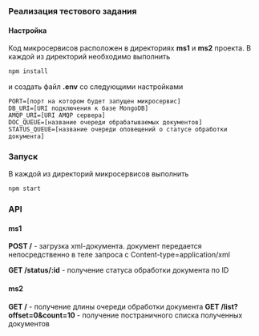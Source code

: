 ### Реализация тестового задания

#### Настройка

Код микросервисов расположен в директориях **ms1** и **ms2** проекта.
В каждой из директорий необходимо выполнить

```sh
npm install
```

и создать файл **.env** со следующими настройками

```
PORT=[порт на котором будет запущен микросервис]
DB_URI=[URI подключения к базе MongoDB]
AMQP_URI=[URI AMQP сервера]
DOC_QUEUE=[название очереди обрабатываемых документов]
STATUS_QUEUE=[название очереди оповещений о статусе обработки документа]
```

### Запуск

В каждой из директорий микросервисов выполнить

```sh
npm start
```

### API

#### ms1

**POST /** - загрузка xml-документа. документ передается непосредственно в теле запроса с Content-type=application/xml

**GET /status/:id** - получение статуса обработки документа по ID

#### ms2

**GET /** - получение длины очереди обработки документа
**GET /list?offset=0&count=10** - получение постраничного списка полученных документов

